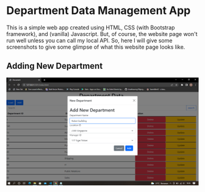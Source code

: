 # Department Data Management App
This is a simple web app created using HTML, CSS (with Bootstrap framework), and (vanilla) Javascript. But, of course, the website page won't run well unless you can call my local API. So, here I will give some screenshots to give some glimpse of what this website page looks like.

## Adding New Department
![add](preview/add.png)

